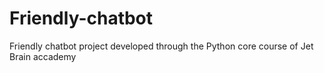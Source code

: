 # Friendly-chatbot
Friendly chatbot project developed through the Python core course of Jet Brain accademy
